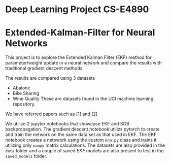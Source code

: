 # Deep Learning Project CS-E4890
# Extended-Kalman-Filter for Neural Networks

This project is to explore the Extended Kalman Filter (EKF) method for parameter/weight update in a neural network and compare the results with traditional gradient descent methods.

The results are compared using 3 datasets
  - Abalone
  - Bike Sharing
  - Wine Quality
These are datasets found in the UCI machine learning repository.

We have referred papers such as [[1]](https://www.sciencedirect.com/science/article/pii/S0925231219300980?via%3Dihub) and [[2]](https://link.springer.com/article/10.3103/S1060992X14020088) 

We utilize 2 jupyter notebooks that showcase EKF and SGB backpropagation. The gradient descent notebook utilizs pytorch to create and train the network on the same data set as that used in EKF. The EKF notebook creates a netowork using the custom `knn.py` class and trains it utilizing only `numpy` matrix calculations. The datasets are also provided in the `data` folder and a couple of saved _EKF_ models are also present to test in the `saved_models` folder. 
